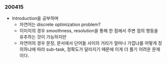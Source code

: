 ### 200415
- Introduction을 공부하며
  - 자연어는 discrete optimization problem?
  - 이미지의 경우 smoothness, resolution을 통해 한 점에서 주변 점의 행동을 유추하는 것이 가능하지만
  - 자연어의 경우 문장, 문서에서 단어들 사이의 거리가 얼마나 가깝냐를 어떻게 정의하냐에 따라 sub-task, 정확도가 달라지기 때문에 이게 더 풀기 어려운 문제이다.
